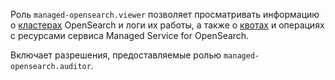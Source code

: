Роль `managed-opensearch.viewer` позволяет просматривать информацию о [кластерах](../../managed-opensearch/concepts/index.md) OpenSearch и логи их работы, а также о [квотах](../../managed-opensearch/concepts/limits.md#quotas) и операциях с ресурсами сервиса Managed Service for OpenSearch.

Включает разрешения, предоставляемые ролью `managed-opensearch.auditor`.